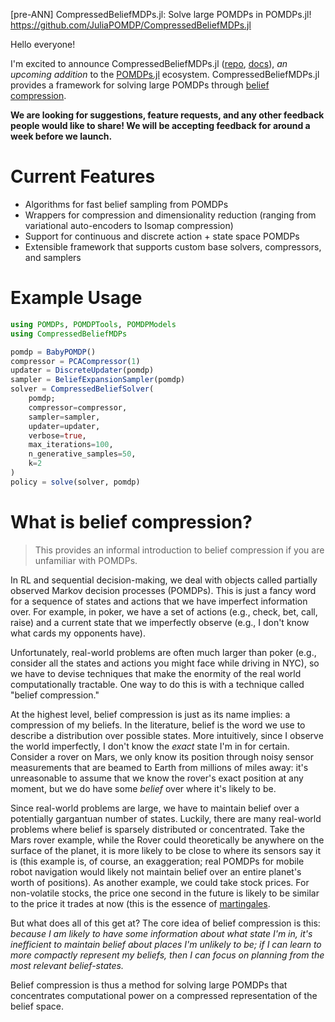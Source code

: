[pre-ANN] CompressedBeliefMDPs.jl: Solve large POMDPs in POMDPs.jl!
https://github.com/JuliaPOMDP/CompressedBeliefMDPs.jl

Hello everyone!

I'm excited to announce CompressedBeliefMDPs.jl ([repo](https://github.com/JuliaPOMDP/CompressedBeliefMDPs.jl), [docs](https://juliapomdp.github.io/CompressedBeliefMDPs.jl/dev/)), *an upcoming addition* to the [POMDPs.jl](https://github.com/JuliaPOMDP/POMDPs.jl) ecosystem. CompressedBeliefMDPs.jl provides a framework for solving large POMDPs through [belief compression](https://www.cs.cmu.edu/~ggordon/roy-gordon-thrun.belief-compression-jair.pdf). 

**We are looking for suggestions, feature requests, and any other feedback people would like to share! We will be accepting feedback for around a week before we launch.**

# Current Features
- Algorithms for fast belief sampling from POMDPs
- Wrappers for compression and dimensionality reduction (ranging from variational auto-encoders to Isomap compression)
- Support for continuous and discrete action + state space POMDPs 
- Extensible framework that supports custom base solvers, compressors, and samplers

# Example Usage

```julia
using POMDPs, POMDPTools, POMDPModels
using CompressedBeliefMDPs

pomdp = BabyPOMDP()
compressor = PCACompressor(1)
updater = DiscreteUpdater(pomdp)
sampler = BeliefExpansionSampler(pomdp)
solver = CompressedBeliefSolver(
    pomdp;
    compressor=compressor,
    sampler=sampler,
    updater=updater,
    verbose=true, 
    max_iterations=100, 
    n_generative_samples=50, 
    k=2
)
policy = solve(solver, pomdp)
```

# What is belief compression?

> This provides an informal introduction to belief compression if you are unfamiliar with POMDPs.

In RL and sequential decision-making, we deal with objects called partially observed Markov decision processes (POMDPs). This is just a fancy word for a sequence of states and actions that we have imperfect information over. For example, in poker, we have a set of actions (e.g., check, bet, call, raise) and a current state that we imperfectly observe (e.g., I don't know what cards my opponents have). 

Unfortunately, real-world problems are often much larger than poker (e.g., consider all the states and actions you might face while driving in NYC), so we have to devise techniques that make the enormity of the real world computationally tractable. One way to do this is with a technique called "belief compression."

At the highest level, belief compression is just as its name implies: a compression of my beliefs. In the literature, belief is the word we use to describe a distribution over possible states. More intuitively, since I observe the world imperfectly, I don't know the _exact_ state I'm in for certain. Consider a rover on Mars, we only know its position through noisy sensor measurements that are beamed to Earth from millions of miles away: it's unreasonable to assume that we know the rover's exact position at any moment, but we do have some _belief_ over where it's likely to be. 

Since real-world problems are large, we have to maintain belief over a potentially gargantuan number of states. Luckily, there are many real-world problems where belief is sparsely distributed or concentrated. Take the Mars rover example, while the Rover could theoretically be anywhere on the surface of the planet, it is more likely to be close to where its sensors say it is (this example is, of course, an exaggeration; real POMDPs for mobile robot navigation would likely not maintain belief over an entire planet's worth of positions). As another example, we could take stock prices. For non-volatile stocks, the price one second in the future is likely to be similar to the price it trades at now (this is the essence of [martingales](https://en.wikipedia.org/wiki/Martingale_(probability_theory)). 

But what does all of this get at? The core idea of belief compression is this: _because I am likely to have some information about what state I'm in, it's inefficient to maintain belief about places I'm unlikely to be; if I can learn to more compactly represent my beliefs, then I can focus on planning from the most relevant belief-states._

Belief compression is thus a method for solving large POMDPs that concentrates computational power on a compressed representation of the belief space.
